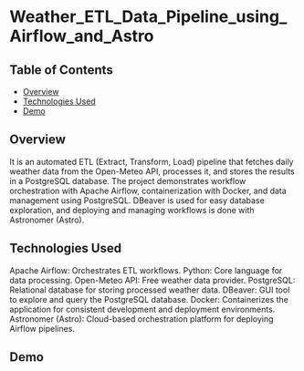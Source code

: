 # Weather_ETL_Data_Pipeline_using_Airflow_and_Astro

## Table of Contents

- [Overview](#overview)
- [Technologies Used](#technologies-used)
- [Demo](#demo)  

## Overview

It is an automated ETL (Extract, Transform, Load) pipeline that fetches daily weather data from the Open-Meteo API, processes it, and stores the results in a PostgreSQL database. The project demonstrates workflow orchestration with Apache Airflow, containerization with Docker, and data management using PostgreSQL. DBeaver is used for easy database exploration, and deploying and managing workflows is done with Astronomer (Astro).

## Technologies Used

Apache Airflow: Orchestrates ETL workflows.
Python: Core language for data processing.
Open-Meteo API: Free weather data provider.
PostgreSQL: Relational database for storing processed weather data.
DBeaver: GUI tool to explore and query the PostgreSQL database.
Docker: Containerizes the application for consistent development and deployment environments.
Astronomer (Astro): Cloud-based orchestration platform for deploying Airflow pipelines.

## Demo

